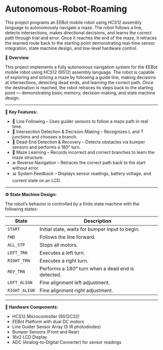 # Autonomous-Robot-Roaming
This project programs an EEBot mobile robot using HCS12 assembly language to autonomously navigate a maze. The robot follows a line, detects intersections, makes directional decisions, and learns the correct path through trial and error. Once it reaches the end of the maze, it retraces the learned route back to the starting point demonstrating real-time sensor integration, state machine design, and low-level hardware control.

**📌 Overview**

This project implements a fully autonomous navigation system for the EEBot mobile robot using HCS12 (9S12) assembly language. The robot is capable of exploring and solving a maze by following a guide line, making decisions at intersections, detecting dead ends, and learning the correct path. Once the destination is reached, the robot retraces its steps back to the starting point — demonstrating basic memory, decision-making, and state machine design.

--------------------------
**🧭 Key Features:**

- 🧭 Line Following – Uses guider sensors to follow a maze path in real time.
- 🔀 Intersection Detection & Decision-Making – Recognizes L and T junctions and chooses a branch.
- 🔄 Dead-End Detection & Recovery – Detects obstacles via bumper sensors and performs a 180° turn.
- 🧠 Maze Learning – Records incorrect and correct branches to learn the maze structure.
- 🔙 Reverse Navigation – Retraces the correct path back to the start without error.
- 📊 System Feedback – Displays sensor readings, battery voltage, and current state on an LCD.

--------------------------

**⚙️ State Machine Design:**

The robot’s behavior is controlled by a finite state machine with the following states:

| State          | Description                                      |
|---------------|--------------------------------------------------|
| `START`       | Initial state, waits for bumper input to begin.  |
| `FWD`         | Follows the line forward.                        |
| `ALL_STP`     | Stops all motors.                                |
| `LEFT_TRN`    | Executes a left turn.                            |
| `RIGHT_TRN`   | Executes a right turn.                           |
| `REV_TRN`     | Performs a 180° turn when a dead end is detected.|
| `LEFT_ALIGN`  | Fine alignment left adjustment.                 |
| `RIGHT_ALIGN` | Fine alignment right adjustment.                |

--------------------------

**🔌 Hardware Components:**

- HCS12 Microcontroller (9S12C32)
- EEBot Platform with dual DC motors
- Line Guider Sensor Array (5 IR photodiodes)
- Bumper Sensors (Front and Rear)
- 16x2 LCD Display
- ADC (Analog-to-Digital Converter) for sensor readings



